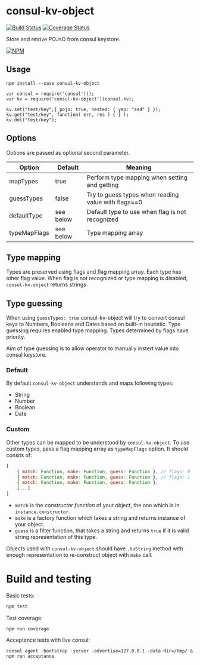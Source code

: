 # consul-kv-object
[![Build Status](https://travis-ci.org/lekoder/consul-kv-object.svg?branch=master)](https://travis-ci.org/lekoder/consul-kv-object)
[![Coverage Status](https://coveralls.io/repos/github/lekoder/consul-kv-object/badge.svg?branch=master)](https://coveralls.io/github/lekoder/consul-kv-object?branch=master)

Store and retrive POJsO from consul keystore.

[![NPM](https://nodei.co/npm/consul-kv-object.png?downloads=true&downloadRank=true&stars=true)](https://nodei.co/npm/consul-kv-object/)

## Usage

```
npm install --save consul-kv-object
```

```
var consul = require('consul')();
var kv = require('consul-kv-object')(consul.kv);

kv.set("test/key",{ pojo: true, nested: { yep: "asd" } });
kv.get("test/key", function( err, res ) { } );
kv.del("test/key");
```

## Options

Options are passed as optional second parameter.

| Option       | Default   | Meaning |
|--------------|-----------|---------|
| mapTypes     | true      | Perform type mapping when setting and getting
| guessTypes   | false     | Try to guess types when reading value with flags==0
| defaultType  | see below | Default type to use when flag is not recognized 
| typeMapFlags | see below | Type mapping array

## Type mapping 

Types are preserved using flags and flag mapping array. Each type has other flag value.
When flag is not recognized or type mapping is disabled, `consul-kv-object` returns 
strings.

## Type guessing

When using `guessTypes: true` consul-kv-object will try to convert consul keys to
Numbers, Booleans and Dates based on built-in heuristic. Type guessing requires enabled
type mapping. Types determined by flags have priority.

Aim of type guessing is to allow operator to manually instert value into consul
keystore.

### Default

By default `consul-kv-object` understands and maps following types:

* String
* Number
* Boolean
* Date

### Custom

Other types can be mapped to be understood by `consul-kv-object`. To use custom types,
pass a flag mapping array as `typeMapFlags` option. It should consits of:

```js
[
    { match: Function, make: Function, guess: Function }, // flags: 0
    { match: Function, make: Function, guess: Function }, // flags: 1
    { match: Function, make: Function, guess: Function },    
    [...]   
]
``` 
* `match` is the *constructor function* of your object, the one which is in `instance.constructor`.
* `make` is a factory function which takes a string and returns instance of your object.
* `guess` is a filter function, that takes a string and returns `true` if it is valid string representation of this type. 

Objects used with `consul-kv-object` should have `.toString` method with enough representation
to re-construct object with `make` call.   
 
# Build and testing

Basic tests:
```bash
npm test
```

Test coverage:
```
npm run coverage
```

Acceptance tests with live consul:

```
consul agent -bootstrap -server -advertise=127.0.0.1 -data-dir=/tmp/ &
npm run acceptance
```
